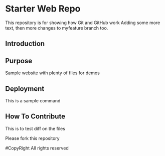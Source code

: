 # Starter Web Repo

This repository is for showing how Git and GitHub work
Adding some more text, then more changes to myfeature branch too.

## Introduction

## Purpose

Sample website with plenty of files for demos

## Deployment

This is a sample command

## How To Contribute

This is to test diff on the files

Please fork this repository

#CopyRight
All rights reserved
